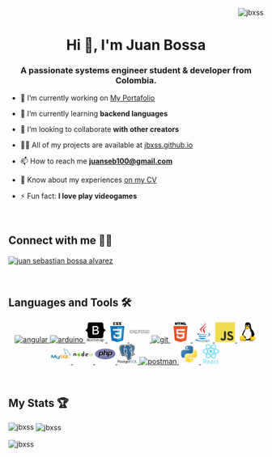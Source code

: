 <p align="right"> <img src="https://komarev.com/ghpvc/?username=jbxss&label=Profile%20views&color=ef0515&style=flat" alt="jbxss" /> </p>

<h1 align="center">Hi 👋, I'm Juan Bossa</h1>
<h3 align="center">A passionate systems engineer student & developer from Colombia.</h3>



- 🔭 I’m currently working on [My Portafolio](https://github.com/JBxss/JBxss.github.io)

- 🌱 I’m currently learning **backend languages**

- 👯 I’m looking to collaborate **with other creators**

- 👨‍💻 All of my projects are available at [jbxss.github.io](https://jbxss.github.io/)

- 📫 How to reach me **juanseb100@gmail.com**

- 📄 Know about my experiences [on my CV](https://drive.google.com/drive/folders/1Jjtmv2XNjMguUCpjJJ94yt6Hgwh0aoh_)

- ⚡ Fun fact: **I love play videogames**

<br>

## Connect with me 🤝🏻
<p align="left">
<a href="https://linkedin.com/in/jbxss" target="blank"><img align="center" src="https://raw.githubusercontent.com/rahuldkjain/github-profile-readme-generator/master/src/images/icons/Social/linked-in-alt.svg" alt="juan sebastian bossa alvarez" height="30" width="40" /></a>
</p>

<br>

## Languages and Tools 🛠️ 
<p align="center"> <a href="https://angular.io" target="_blank" rel="noreferrer"> <img src="https://angular.io/assets/images/logos/angular/angular.svg" alt="angular" width="40" height="40"/> </a> <a href="https://www.arduino.cc/" target="_blank" rel="noreferrer"> <img src="https://cdn.worldvectorlogo.com/logos/arduino-1.svg" alt="arduino" width="40" height="40"/> </a> <a href="https://getbootstrap.com" target="_blank" rel="noreferrer"> <img src="https://raw.githubusercontent.com/devicons/devicon/master/icons/bootstrap/bootstrap-plain-wordmark.svg" alt="bootstrap" width="40" height="40"/> </a> <a href="https://www.w3schools.com/css/" target="_blank" rel="noreferrer"> <img src="https://raw.githubusercontent.com/devicons/devicon/master/icons/css3/css3-original-wordmark.svg" alt="css3" width="40" height="40"/> </a> <a href="https://expressjs.com" target="_blank" rel="noreferrer"> <img src="https://raw.githubusercontent.com/devicons/devicon/master/icons/express/express-original-wordmark.svg" alt="express" width="40" height="40"/> </a> <a href="https://git-scm.com/" target="_blank" rel="noreferrer"> <img src="https://www.vectorlogo.zone/logos/git-scm/git-scm-icon.svg" alt="git" width="40" height="40"/> </a> <a href="https://www.w3.org/html/" target="_blank" rel="noreferrer"> <img src="https://raw.githubusercontent.com/devicons/devicon/master/icons/html5/html5-original-wordmark.svg" alt="html5" width="40" height="40"/> </a> <a href="https://www.java.com" target="_blank" rel="noreferrer"> <img src="https://raw.githubusercontent.com/devicons/devicon/master/icons/java/java-original.svg" alt="java" width="40" height="40"/> </a> <a href="https://developer.mozilla.org/en-US/docs/Web/JavaScript" target="_blank" rel="noreferrer"> <img src="https://raw.githubusercontent.com/devicons/devicon/master/icons/javascript/javascript-original.svg" alt="javascript" width="40" height="40"/> </a> <a href="https://www.linux.org/" target="_blank" rel="noreferrer"> <img src="https://raw.githubusercontent.com/devicons/devicon/master/icons/linux/linux-original.svg" alt="linux" width="40" height="40"/> </a> <a href="https://www.mysql.com/" target="_blank" rel="noreferrer"> <img src="https://raw.githubusercontent.com/devicons/devicon/master/icons/mysql/mysql-original-wordmark.svg" alt="mysql" width="40" height="40"/> </a> <a href="https://nodejs.org" target="_blank" rel="noreferrer"> <img src="https://raw.githubusercontent.com/devicons/devicon/master/icons/nodejs/nodejs-original-wordmark.svg" alt="nodejs" width="40" height="40"/> </a> <a href="https://www.php.net" target="_blank" rel="noreferrer"> <img src="https://raw.githubusercontent.com/devicons/devicon/master/icons/php/php-original.svg" alt="php" width="40" height="40"/> </a> <a href="https://www.postgresql.org" target="_blank" rel="noreferrer"> <img src="https://raw.githubusercontent.com/devicons/devicon/master/icons/postgresql/postgresql-original-wordmark.svg" alt="postgresql" width="40" height="40"/> </a> <a href="https://postman.com" target="_blank" rel="noreferrer"> <img src="https://www.vectorlogo.zone/logos/getpostman/getpostman-icon.svg" alt="postman" width="40" height="40"/> </a> <a href="https://www.python.org" target="_blank" rel="noreferrer"> <img src="https://raw.githubusercontent.com/devicons/devicon/master/icons/python/python-original.svg" alt="python" width="40" height="40"/> </a> <a href="https://reactjs.org/" target="_blank" rel="noreferrer"> <img src="https://raw.githubusercontent.com/devicons/devicon/master/icons/react/react-original-wordmark.svg" alt="react" width="40" height="40"/> </a> </p>

<br>

## My Stats 🏆 

<p><img align="left" src="https://github-readme-stats.vercel.app/api/top-langs?username=jbxss&show_icons=true&locale=en&layout=compact" alt="jbxss" /></p>
 
<p>&nbsp;<img align="center" src="https://github-readme-stats.vercel.app/api?username=jbxss&show_icons=true&locale=en" alt="jbxss" /></p>

<p><img align="center" src="https://github-readme-streak-stats.herokuapp.com/?user=jbxss&" alt="jbxss" /></p>






